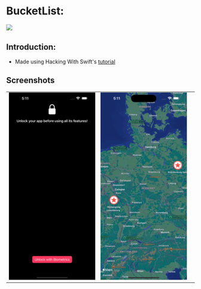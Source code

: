 # BucketList:

![](https://img.shields.io/endpoint?url=https%3A%2F%2Fswiftpackageindex.com%2Fapi%2Fpackages%2Fgoogle%2Fgenerative-ai-swift%2Fbadge%3Ftype%3Dswift-versions)

## Introduction:
- Made using Hacking With Swift's [tutorial](https://www.hackingwithswift.com/books/ios-swiftui/bucket-list-introduction)

## Screenshots

<table>
  <tr>
    <td>
      <img src="https://raw.githubusercontent.com/c2p-cmd/BucketListHWS/main/Screenshots/ss1.png" alt="Screenshot 1" style="width: 100%; max-height: 600px; object-fit: contain;"/>
    </td>
    <td>
      <img src="https://raw.githubusercontent.com/c2p-cmd/BucketListHWS/main/Screenshots/ss2.png" alt="Screenshot 2" style="width: 100%; max-height: 600px; object-fit: contain;"/>
    </td>
    <td>
      <img src="https://raw.githubusercontent.com/c2p-cmd/BucketListHWS/main/Screenshots/ss3.png" alt="Screenshot 3" style="wid$
    </td>
  </tr>
</table>
